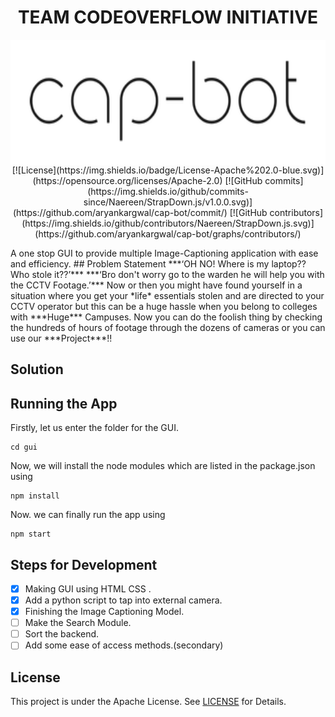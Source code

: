 <h1 align="center"><b> TEAM CODEOVERFLOW INITIATIVE </b></h1>
<p align="center">
<img align="right" height="200" src="gui/assets/logo.png">
</p>
<p align="center">
 [![License](https://img.shields.io/badge/License-Apache%202.0-blue.svg)](https://opensource.org/licenses/Apache-2.0)
 [![GitHub commits](https://img.shields.io/github/commits-since/Naereen/StrapDown.js/v1.0.0.svg)](https://github.com/aryankargwal/cap-bot/commit/)
 [![GitHub contributors](https://img.shields.io/github/contributors/Naereen/StrapDown.js.svg)](https://github.com/aryankargwal/cap-bot/graphs/contributors/)
 <br/>
 </p>
A one stop GUI to provide multiple Image-Captioning application with ease and efficiency.
## Problem Statement
***‘OH NO! Where is my laptop?? Who stole it??’***
***‘Bro don't worry go to the warden he will help you with the CCTV Footage.’***
Now or then you might have found yourself in a situation where you get your *life* essentials stolen and are directed to your CCTV operator but this can be a huge hassle when you belong to colleges with ***Huge*** Campuses. Now you can do the foolish thing by checking the hundreds of hours of footage through the dozens of cameras or you can use our ***Project***!!

## Solution


## Running the App
Firstly, let us enter the folder for the GUI.
```
cd gui
```
Now, we will install the node modules which are listed in the package.json using
```
npm install
```
Now. we can finally run the app using
```
npm start
```

## Steps for Development
- [x] Making GUI using HTML CSS .
- [x] Add a python script to tap into external camera.
- [x] Finishing the Image Captioning Model.
- [ ] Make the Search Module.
- [ ] Sort the backend.
- [ ] Add some ease of access methods.(secondary)
## License 
This project is under the Apache License. See [LICENSE](LICENSE) for Details.
